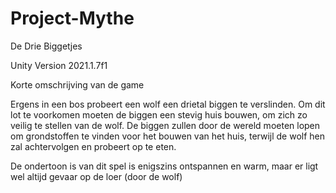 # Project-Mythe
De Drie Biggetjes


Unity Version 2021.1.7f1


Korte omschrijving van de game

Ergens in een bos probeert een wolf een drietal biggen te verslinden. Om dit lot te voorkomen moeten de biggen een stevig huis bouwen, om zich zo veilig te stellen van de wolf. De biggen zullen door de wereld moeten lopen om grondstoffen te vinden voor het bouwen van het huis, terwijl de wolf hen zal achtervolgen en probeert op te eten.

De ondertoon is van dit spel is enigszins ontspannen en warm, maar er ligt wel altijd gevaar op de loer (door de wolf)
